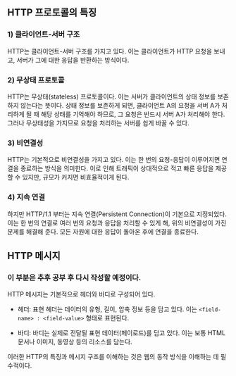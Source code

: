 ## HTTP 프로토콜의 특징

### 1) 클라이언트-서버 구조

HTTP는 클라이언트-서버 구조를 가지고 있다. 이는 클라이언트가 HTTP 요청을 보내고, 서버가 그에 대한 응답을 반환하는 방식이다.

### 2) 무상태 프로토콜

HTTP는 무상태(stateless) 프로토콜이다. 이는 서버가 클라이언트의 상태 정보를 보존하지 않는다는 뜻이다. 상태 정보를 보존하게 되면, 클라이언트 A의 요청을 서버 A가 처리하게 될 때 해당 상태를 기억해야 하므로, 그 요청은 반드시 서버 A가 처리해야 한다. 그러나 무상태성을 가지므로 요청을 처리하는 서버를 쉽게 바꿀 수 있다.

### 3) 비연결성

HTTP는 기본적으로 비연결성을 가지고 있다. 이는 한 번의 요청-응답이 이루어지면 연결을 종료하는 방식을 의미한다. 이로 인해 트래픽이 상대적으로 적고 빠른 응답을 제공할 수 있지만, 규모가 커지면 비효율적이게 된다.

### 4) 지속 연결

하지만 HTTP/1.1 부터는 지속 연결(Persistent Connection)이 기본으로 지정되었다. 이는 한 번의 연결로 여러 번의 요청과 응답을 처리할 수 있게 해, 위의 비연결성이 가진 문제를 해결해 준다. 모든 자원에 대한 응답이 돌아온 후에 연결을 종료한다.

## HTTP 메시지

### 이 부분은 추후 공부 후 다시 작성할 예정이다.

HTTP 메시지는 기본적으로 헤더와 바디로 구성되어 있다.

- 헤더: 표현 헤더는 데이터의 유형, 길이, 압축 정보 등을 담고 있다. 이는 `<field-name> : <field-value>` 형태로 표현된다.

- 바디: 바디는 실제로 전달될 표현 데이터(페이로드)를 담고 있다. 이는 보통 HTML 문서나 이미지, 동영상 등의 리소스를 담는다.

이러한 HTTP의 특징과 메시지 구조를 이해하는 것은 웹의 동작 방식을 이해하는 데 필수적이다.
